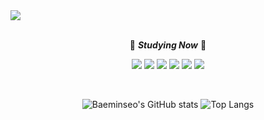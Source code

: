 <img src="https://capsule-render.vercel.app/api?type=waving&color=gradient&height=300&section=header&text=minseo%20Bae&fontSize=90&fontcolor=black"/>
 
 
 <br>
 <br>
 
 <div align="center">
  
 📖 ***Studying Now*** 📖
  
<img src="https://img.shields.io/badge/Java-5F9EA0?style=flat-square&logo=Java&logoColor=white"/></a> 
<img src="https://img.shields.io/badge/-JavaScript-brightgreen?style=flat-square&logo=JavaScript&logoColor=white"/></a>
<img src="https://img.shields.io/badge/HTML5-CSS-CD1039?style=flat-square&logo=HTML5&logoColor=white"/></a> 
<img src="https://img.shields.io/badge/MySQL-4479A1?style=flat-square&logo=MySQL&logoColor=white"/></a> 
<img src="https://img.shields.io/badge/-Spring-9cf?style=flat-square&logo=Spring&logoColor=white"/></a>
<img src="https://img.shields.io/badge/-React-4479A1?style=flat-square&logo=React&logoColor=white"/></a>
 </div>

<br>
 
 <div align="center" >

 ![Baeminseo's GitHub stats](https://github-readme-stats.vercel.app/api?username=min-g126&show_icons=true&theme=buefy)
 ![Top Langs](https://github-readme-stats.vercel.app/api/top-langs/?username=min-g126&layout=compact&theme=buefy)

 </div>

